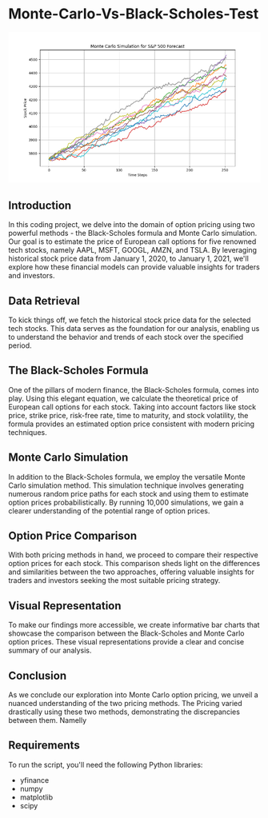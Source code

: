# Monte-Carlo-Vs-Black-Scholes-Test

 ![Monte Carlo](Monte%20Carlo%20vs%20Black-Scholes/plot.png)


## Introduction

In this coding project, we delve into the domain of option pricing using two powerful methods - the Black-Scholes formula and Monte Carlo simulation. Our goal is to estimate the price of European call options for five renowned tech stocks, namely AAPL, MSFT, GOOGL, AMZN, and TSLA. By leveraging historical stock price data from January 1, 2020, to January 1, 2021, we'll explore how these financial models can provide valuable insights for traders and investors.

## Data Retrieval

To kick things off, we fetch the historical stock price data for the selected tech stocks. This data serves as the foundation for our analysis, enabling us to understand the behavior and trends of each stock over the specified period. 

## The Black-Scholes Formula

One of the pillars of modern finance, the Black-Scholes formula, comes into play. Using this elegant equation, we calculate the theoretical price of European call options for each stock. Taking into account factors like stock price, strike price, risk-free rate, time to maturity, and stock volatility, the formula provides an estimated option price consistent with modern pricing techniques.

## Monte Carlo Simulation

In addition to the Black-Scholes formula, we employ the versatile Monte Carlo simulation method. This simulation technique involves generating numerous random price paths for each stock and using them to estimate option prices probabilistically. By running 10,000 simulations, we gain a clearer understanding of the potential range of option prices.

## Option Price Comparison

With both pricing methods in hand, we proceed to compare their respective option prices for each stock. This comparison sheds light on the differences and similarities between the two approaches, offering valuable insights for traders and investors seeking the most suitable pricing strategy.

## Visual Representation

To make our findings more accessible, we create informative bar charts that showcase the comparison between the Black-Scholes and Monte Carlo option prices. These visual representations provide a clear and concise summary of our analysis.

## Conclusion

As we conclude our exploration into Monte Carlo option pricing, we unveil a nuanced understanding of the two pricing methods. The Pricing varied drastically using these two methods, demonstrating the discrepancies between them. Namelly

## Requirements

To run the script, you'll need the following Python libraries:
- yfinance
- numpy
- matplotlib
- scipy


